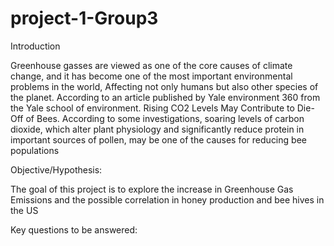 # project-1-Group3
Introduction

Greenhouse gasses are viewed as one of the core causes of climate change, and it has become one of the most important environmental problems in the world, Affecting not only humans but also other species of the planet. According to an article published by Yale environment 360 from the Yale school of environment. Rising CO2 Levels May Contribute to Die-Off of Bees. According to some investigations, soaring levels of carbon dioxide, which alter plant physiology and significantly reduce protein in important sources of pollen, may be one of the causes for reducing bee populations

Objective/Hypothesis:

The goal of this project is to explore the increase in Greenhouse Gas Emissions and the possible correlation in honey production and bee hives in the US

Key questions to be answered:
